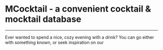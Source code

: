 # MCocktail - a convenient cocktail & mocktail database
---
Ever wanted to spend a nice, cozy evening with a drink? You can go either with something known, or seek inspiration on our 
